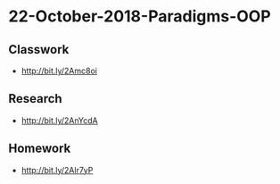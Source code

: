 # 22-October-2018-Paradigms-OOP

## Classwork

- http://bit.ly/2Amc8oi

## Research

- http://bit.ly/2AnYcdA

## Homework

- http://bit.ly/2Alr7yP

